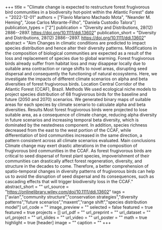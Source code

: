 +++
title = "Climate change is expected to restructure forest frugivorous bird communities in a biodiversity hot‐point within the Atlantic Forest"
date = "2022-12-01"
authors = ["Flavio Mariano Machado Mota", "Neander M. Heming", "Jose Carlos Morante-Filho", "Daniela Custodio Talora"]
publication_types = ["2"]
publication = "Diversity and Distributions, 28(12) 2886--2897. https://doi.org/10.1111/ddi.13602"
publication_short = "Diversity and Distributions, 28(12) 2886--2897. https://doi.org/10.1111/ddi.13602"
abstract = "Aim Changes in climatic conditions are predicted to impact species distribution and hence alter their diversity patterns. Modifications in the composition of biological communities are expected as a result of the loss and replacement of species due to global warming. Forest frugivorous birds already suffer from habitat loss and may disappear locally due to suitable area contraction or range shifts to novel areas, disrupting seed dispersal and consequently the functioning of natural ecosystems. Here, we investigate the impacts of different climate scenarios on alpha and beta diversities of forest frugivorous birds. Location Central Corridor of the Atlantic Forest (CCAF), Brazil. Methods We used ecological niche models to project species distribution of 68 frugivorous birds for the baseline and future (2050 and 2070) scenarios. We generated binary maps of suitable areas for each species by climate scenario to calculate alpha and beta diversities. Results Most forest frugivorous birds were projected to lose suitable area, as a consequence of climate change, reducing alpha diversity in future scenarios and increasing temporal beta diversity, which is dominated by the nestedness component. In addition, species richness decreased from the east to the west portion of the CCAF, while differentiation of bird communities increased in the same direction, a pattern consistent across all climate scenarios evaluated. Main conclusions Climate change may exert drastic alterations in the composition of frugivorous bird communities in the CCAF. As forest frugivorous birds are critical to seed dispersal of forest plant species, impoverishment of their communities can drastically affect forest regeneration, diversity, and structure in the decades to come. Therefore, a better comprehension of spatio-temporal changes in diversity patterns of frugivorous birds can help us to avoid the disruption of seed dispersal and its consequences, such as cascading effects that will trigger biodiversity loss in the CCAF."
abstract_short = ""
url_source = "https://onlinelibrary.wiley.com/doi/10.1111/ddi.13602"
tags = ["avian","community structure","conservation strategies","diversity patterns","future scenarios","maxent","range shift","species distribution model"]
url_code = ""
image_preview = ""
selected = false
featured = true
featured = true
projects = []
url_pdf = ""
url_preprint = ""
url_dataset = ""
url_project = ""
url_slides = ""
url_video = ""
url_poster = ""
math = true
highlight = true
[header]
image = ""
caption = ""
+++
